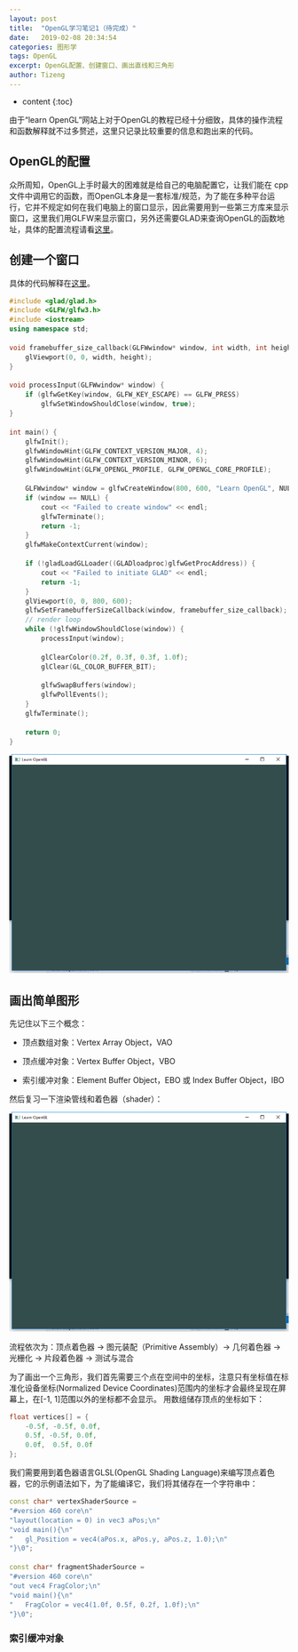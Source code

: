 ```yaml
---
layout: post
title:  "OpenGL学习笔记1（待完成）"
date:   2019-02-08 20:34:54
categories: 图形学
tags: OpenGL
excerpt: OpenGL配置、创建窗口、画出直线和三角形
author: Tizeng
---
```


* content
{:toc}

由于“learn OpenGL”网站上对于OpenGL的教程已经十分细致，具体的操作流程和函数解释就不过多赘述，这里只记录比较重要的信息和跑出来的代码。

## OpenGL的配置

众所周知，OpenGL上手时最大的困难就是给自己的电脑配置它，让我们能在 cpp 文件中调用它的函数，而OpenGL本身是一套标准/规范，为了能在多种平台运行，它并不规定如何在我们电脑上的窗口显示，因此需要用到一些第三方库来显示窗口，这里我们用GLFW来显示窗口，另外还需要GLAD来查询OpenGL的函数地址，具体的配置流程请看[这里](https://learnopengl-cn.github.io/01%20Getting%20started/02%20Creating%20a%20window/)。

## 创建一个窗口

具体的代码解释在[这里](https://learnopengl-cn.github.io/01%20Getting%20started/03%20Hello%20Window/)。

```c++
#include <glad/glad.h>
#include <GLFW/glfw3.h>
#include <iostream>
using namespace std;

void framebuffer_size_callback(GLFWwindow* window, int width, int height) {
    glViewport(0, 0, width, height);
}

void processInput(GLFWwindow* window) {
    if (glfwGetKey(window, GLFW_KEY_ESCAPE) == GLFW_PRESS)
        glfwSetWindowShouldClose(window, true);
}

int main() {
    glfwInit();
    glfwWindowHint(GLFW_CONTEXT_VERSION_MAJOR, 4);
    glfwWindowHint(GLFW_CONTEXT_VERSION_MINOR, 6);
    glfwWindowHint(GLFW_OPENGL_PROFILE, GLFW_OPENGL_CORE_PROFILE);

    GLFWwindow* window = glfwCreateWindow(800, 600, "Learn OpenGL", NULL, NULL);
    if (window == NULL) {
        cout << "Failed to create window" << endl;
        glfwTerminate();
        return -1;
    }
    glfwMakeContextCurrent(window);

    if (!gladLoadGLLoader((GLADloadproc)glfwGetProcAddress)) {
        cout << "Failed to initiate GLAD" << endl;
        return -1;
    }
    glViewport(0, 0, 800, 600);
    glfwSetFramebufferSizeCallback(window, framebuffer_size_callback);
    // render loop
    while (!glfwWindowShouldClose(window)) {
        processInput(window);

        glClearColor(0.2f, 0.3f, 0.3f, 1.0f);
        glClear(GL_COLOR_BUFFER_BIT);

        glfwSwapBuffers(window);
        glfwPollEvents();
    }
    glfwTerminate();

    return 0;
}
```

![效果图](https://github.com/tizengyan/images/raw/master/OpenGL_create_window.png)

## 画出简单图形

先记住以下三个概念：

* 顶点数组对象：Vertex Array Object，VAO

* 顶点缓冲对象：Vertex Buffer Object，VBO

* 索引缓冲对象：Element Buffer Object，EBO 或 Index Buffer Object，IBO

然后复习一下渲染管线和着色器（shader）：

![效果图](https://github.com/tizengyan/images/raw/master/OpenGL_create_window.png)

流程依次为：顶点着色器 -> 图元装配（Primitive Assembly）-> 几何着色器 -> 光栅化 -> 片段着色器 -> 测试与混合

为了画出一个三角形，我们首先需要三个点在空间中的坐标，注意只有坐标值在标准化设备坐标(Normalized Device Coordinates)范围内的坐标才会最终呈现在屏幕上，在[-1, 1]范围以外的坐标都不会显示。
用数组储存顶点的坐标如下：

```c++
float vertices[] = {
    -0.5f, -0.5f, 0.0f,
    0.5f, -0.5f, 0.0f,
    0.0f,  0.5f, 0.0f
};
```

我们需要用到着色器语言GLSL(OpenGL Shading Language)来编写顶点着色器，它的示例语法如下，为了能编译它，我们将其储存在一个字符串中：

```c++
const char* vertexShaderSource =
"#version 460 core\n"
"layout(location = 0) in vec3 aPos;\n"
"void main(){\n"
"   gl_Position = vec4(aPos.x, aPos.y, aPos.z, 1.0);\n"
"}\0";

const char* fragmentShaderSource =
"#version 460 core\n"
"out vec4 FragColor;\n"
"void main(){\n"
"   FragColor = vec4(1.0f, 0.5f, 0.2f, 1.0f);\n"
"}\0";
```

### 索引缓冲对象

